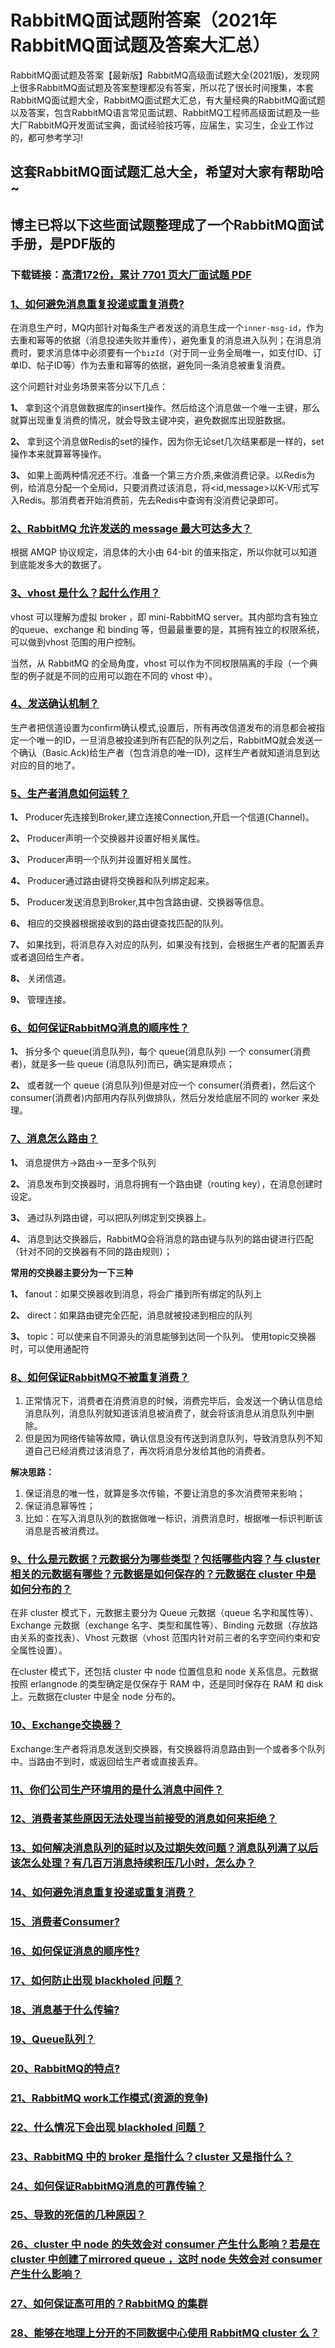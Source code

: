 # RabbitMQ面试题附答案（2021年RabbitMQ面试题及答案大汇总）

RabbitMQ面试题及答案【最新版】RabbitMQ高级面试题大全(2021版)，发现网上很多RabbitMQ面试题及答案整理都没有答案，所以花了很长时间搜集，本套RabbitMQ面试题大全，RabbitMQ面试题大汇总，有大量经典的RabbitMQ面试题以及答案，包含RabbitMQ语言常见面试题、RabbitMQ工程师高级面试题及一些大厂RabbitMQ开发面试宝典，面试经验技巧等，应届生，实习生，企业工作过的，都可参考学习!

## 这套RabbitMQ面试题汇总大全，希望对大家有帮助哈~ 

## 博主已将以下这些面试题整理成了一个RabbitMQ面试手册，是PDF版的

### 下载链接：[高清172份，累计 7701 页大厂面试题  PDF](https://github.com/javatechnorth/javanorth-itbooks/blob/master/docs/index.md)


### [1、如何避免消息重复投递或重复消费?](https://gitee.com/souyunku/NewDevBooks/blob/master/docs/RabbitMQ/RabbitMQ面试题附答案（2021年RabbitMQ面试题及答案大汇总）.md#1如何避免消息重复投递或重复消费)  


在消息生产时，MQ内部针对每条生产者发送的消息生成一个`inner-msg-id`，作为去重和幂等的依据（消息投递失败并重传），避免重复的消息进入队列；在消息消费时，要求消息体中必须要有一个`bizId`（对于同一业务全局唯一，如支付ID、订单ID、帖子ID等）作为去重和幂等的依据，避免同一条消息被重复消费。

这个问题针对业务场景来答分以下几点：

**1、** 拿到这个消息做数据库的insert操作。然后给这个消息做一个唯一主键，那么就算出现重复消费的情况，就会导致主键冲突，避免数据库出现脏数据。

**2、** 拿到这个消息做Redis的set的操作，因为你无论set几次结果都是一样的，set操作本来就算幂等操作。

**3、** 如果上面两种情况还不行。准备一个第三方介质,来做消费记录。以Redis为例，给消息分配一个全局id，只要消费过该消息，将<id,message>以K-V形式写入Redis。那消费者开始消费前，先去Redis中查询有没消费记录即可。


### [2、RabbitMQ 允许发送的 message 最大可达多大？](https://gitee.com/souyunku/NewDevBooks/blob/master/docs/RabbitMQ/RabbitMQ面试题附答案（2021年RabbitMQ面试题及答案大汇总）.md#2rabbitmq-允许发送的-message-最大可达多大)  


根据 AMQP 协议规定，消息体的大小由 64-bit 的值来指定，所以你就可以知道到底能发多大的数据了。


### [3、vhost 是什么？起什么作用？](https://gitee.com/souyunku/NewDevBooks/blob/master/docs/RabbitMQ/RabbitMQ面试题附答案（2021年RabbitMQ面试题及答案大汇总）.md#3vhost-是什么起什么作用)  


vhost 可以理解为虚拟 broker ，即 mini-RabbitMQ server。其内部均含有独立的queue、exchange 和 binding 等，但最最重要的是，其拥有独立的权限系统，可以做到vhost 范围的用户控制。

当然，从 RabbitMQ 的全局角度，vhost 可以作为不同权限隔离的手段（一个典型的例子就是不同的应用可以跑在不同的 vhost 中）。


### [4、发送确认机制？](https://gitee.com/souyunku/NewDevBooks/blob/master/docs/RabbitMQ/RabbitMQ面试题附答案（2021年RabbitMQ面试题及答案大汇总）.md#4发送确认机制)  


生产者把信道设置为confirm确认模式,设置后，所有再改信道发布的消息都会被指定一个唯一的ID，一旦消息被投递到所有匹配的队列之后，RabbitMQ就会发送一个确认（Basic.Ack)给生产者（包含消息的唯一ID)，这样生产者就知道消息到达对应的目的地了。


### [5、生产者消息如何运转？](https://gitee.com/souyunku/NewDevBooks/blob/master/docs/RabbitMQ/RabbitMQ面试题附答案（2021年RabbitMQ面试题及答案大汇总）.md#5生产者消息如何运转)  


**1、** Producer先连接到Broker,建立连接Connection,开启一个信道(Channel)。

**2、** Producer声明一个交换器并设置好相关属性。

**3、** Producer声明一个队列并设置好相关属性。

**4、** Producer通过路由键将交换器和队列绑定起来。

**5、** Producer发送消息到Broker,其中包含路由键、交换器等信息。

**6、** 相应的交换器根据接收到的路由键查找匹配的队列。

**7、** 如果找到，将消息存入对应的队列，如果没有找到，会根据生产者的配置丢弃或者退回给生产者。

**8、** 关闭信道。

**9、** 管理连接。


### [6、如何保证RabbitMQ消息的顺序性？](https://gitee.com/souyunku/NewDevBooks/blob/master/docs/RabbitMQ/RabbitMQ面试题附答案（2021年RabbitMQ面试题及答案大汇总）.md#6如何保证rabbitmq消息的顺序性)  


**1、** 拆分多个 queue(消息队列)，每个 queue(消息队列) 一个 consumer(消费者)，就是多一些 queue (消息队列)而已，确实是麻烦点；

**2、** 或者就一个 queue (消息队列)但是对应一个 consumer(消费者)，然后这个 consumer(消费者)内部用内存队列做排队，然后分发给底层不同的 worker 来处理。


### [7、消息怎么路由？](https://gitee.com/souyunku/NewDevBooks/blob/master/docs/RabbitMQ/RabbitMQ面试题附答案（2021年RabbitMQ面试题及答案大汇总）.md#7消息怎么路由)  


**1、** 消息提供方->路由->一至多个队列

**2、** 消息发布到交换器时，消息将拥有一个路由键（routing key），在消息创建时设定。

**3、** 通过队列路由键，可以把队列绑定到交换器上。

**4、** 消息到达交换器后，RabbitMQ会将消息的路由键与队列的路由键进行匹配（针对不同的交换器有不同的路由规则）；

**常用的交换器主要分为一下三种**

**1、** fanout：如果交换器收到消息，将会广播到所有绑定的队列上

**2、** direct：如果路由键完全匹配，消息就被投递到相应的队列

**3、** topic：可以使来自不同源头的消息能够到达同一个队列。 使用topic交换器时，可以使用通配符


### [8、如何保证RabbitMQ不被重复消费？](https://gitee.com/souyunku/NewDevBooks/blob/master/docs/RabbitMQ/RabbitMQ面试题附答案（2021年RabbitMQ面试题及答案大汇总）.md#8如何保证rabbitmq不被重复消费)  


1. 正常情况下，消费者在消费消息的时候，消费完毕后，会发送一个确认信息给消息队列，消息队列就知道该消息被消费了，就会将该消息从消息队列中删除。
2. 但是因为网络传输等故障，确认信息没有传送到消息队列，导致消息队列不知道自己已经消费过该消息了，再次将消息分发给其他的消费者。

**解决思路：**

1. 保证消息的唯一性，就算是多次传输，不要让消息的多次消费带来影响；
2. 保证消息幂等性；
3. 比如：在写入消息队列的数据做唯一标识，消费消息时，根据唯一标识判断该消息是否被消费过。


### [9、什么是元数据？元数据分为哪些类型？包括哪些内容？与 cluster 相关的元数据有哪些？元数据是如何保存的？元数据在 cluster 中是如何分布的？](https://gitee.com/souyunku/NewDevBooks/blob/master/docs/RabbitMQ/RabbitMQ面试题附答案（2021年RabbitMQ面试题及答案大汇总）.md#9什么是元数据元数据分为哪些类型包括哪些内容与-cluster-相关的元数据有哪些元数据是如何保存的元数据在-cluster-中是如何分布的)  


在非 cluster 模式下，元数据主要分为 Queue 元数据（queue 名字和属性等）、Exchange 元数据（exchange 名字、类型和属性等）、Binding 元数据（存放路由关系的查找表）、Vhost 元数据（vhost 范围内针对前三者的名字空间约束和安全属性设置）。

在cluster 模式下，还包括 cluster 中 node 位置信息和 node 关系信息。元数据按照 erlangnode 的类型确定是仅保存于 RAM 中，还是同时保存在 RAM 和 disk 上。元数据在cluster 中是全 node 分布的。


### [10、Exchange交换器？](https://gitee.com/souyunku/NewDevBooks/blob/master/docs/RabbitMQ/RabbitMQ面试题附答案（2021年RabbitMQ面试题及答案大汇总）.md#10exchange交换器)  


Exchange:生产者将消息发送到交换器，有交换器将消息路由到一个或者多个队列中。当路由不到时，或返回给生产者或直接丢弃。


### [11、你们公司生产环境用的是什么消息中间件？](https://gitee.com/souyunku/NewDevBooks/blob/master/docs/RabbitMQ/RabbitMQ面试题附答案（2021年RabbitMQ面试题及答案大汇总）.md#11你们公司生产环境用的是什么消息中间件)  

### [12、消费者某些原因无法处理当前接受的消息如何来拒绝？](https://gitee.com/souyunku/NewDevBooks/blob/master/docs/RabbitMQ/RabbitMQ面试题附答案（2021年RabbitMQ面试题及答案大汇总）.md#12消费者某些原因无法处理当前接受的消息如何来拒绝)  

### [13、如何解决消息队列的延时以及过期失效问题？消息队列满了以后该怎么处理？有几百万消息持续积压几小时，怎么办？](https://gitee.com/souyunku/NewDevBooks/blob/master/docs/RabbitMQ/RabbitMQ面试题附答案（2021年RabbitMQ面试题及答案大汇总）.md#13如何解决消息队列的延时以及过期失效问题消息队列满了以后该怎么处理有几百万消息持续积压几小时怎么办)  

### [14、如何避免消息重复投递或重复消费？](https://gitee.com/souyunku/NewDevBooks/blob/master/docs/RabbitMQ/RabbitMQ面试题附答案（2021年RabbitMQ面试题及答案大汇总）.md#14如何避免消息重复投递或重复消费)  

### [15、消费者Consumer?](https://gitee.com/souyunku/NewDevBooks/blob/master/docs/RabbitMQ/RabbitMQ面试题附答案（2021年RabbitMQ面试题及答案大汇总）.md#15消费者consumer)  

### [16、如何保证消息的顺序性?](https://gitee.com/souyunku/NewDevBooks/blob/master/docs/RabbitMQ/RabbitMQ面试题附答案（2021年RabbitMQ面试题及答案大汇总）.md#16如何保证消息的顺序性)  

### [17、如何防止出现 blackholed 问题？](https://gitee.com/souyunku/NewDevBooks/blob/master/docs/RabbitMQ/RabbitMQ面试题附答案（2021年RabbitMQ面试题及答案大汇总）.md#17如何防止出现-blackholed-问题)  

### [18、消息基于什么传输?](https://gitee.com/souyunku/NewDevBooks/blob/master/docs/RabbitMQ/RabbitMQ面试题附答案（2021年RabbitMQ面试题及答案大汇总）.md#18消息基于什么传输)  

### [19、Queue队列？](https://gitee.com/souyunku/NewDevBooks/blob/master/docs/RabbitMQ/RabbitMQ面试题附答案（2021年RabbitMQ面试题及答案大汇总）.md#19queue队列)  

### [20、RabbitMQ的特点?](https://gitee.com/souyunku/NewDevBooks/blob/master/docs/RabbitMQ/RabbitMQ面试题附答案（2021年RabbitMQ面试题及答案大汇总）.md#20rabbitmq的特点)  

### [21、RabbitMQ work工作模式(资源的竞争)](https://gitee.com/souyunku/NewDevBooks/blob/master/docs/RabbitMQ/RabbitMQ面试题附答案（2021年RabbitMQ面试题及答案大汇总）.md#21rabbitmq-work工作模式资源的竞争)  

### [22、什么情况下会出现 blackholed 问题？](https://gitee.com/souyunku/NewDevBooks/blob/master/docs/RabbitMQ/RabbitMQ面试题附答案（2021年RabbitMQ面试题及答案大汇总）.md#22什么情况下会出现-blackholed-问题)  

### [23、RabbitMQ 中的 broker 是指什么？cluster 又是指什么？](https://gitee.com/souyunku/NewDevBooks/blob/master/docs/RabbitMQ/RabbitMQ面试题附答案（2021年RabbitMQ面试题及答案大汇总）.md#23rabbitmq-中的-broker-是指什么cluster-又是指什么)  

### [24、如何保证RabbitMQ消息的可靠传输？](https://gitee.com/souyunku/NewDevBooks/blob/master/docs/RabbitMQ/RabbitMQ面试题附答案（2021年RabbitMQ面试题及答案大汇总）.md#24如何保证rabbitmq消息的可靠传输)  

### [25、导致的死信的几种原因？](https://gitee.com/souyunku/NewDevBooks/blob/master/docs/RabbitMQ/RabbitMQ面试题附答案（2021年RabbitMQ面试题及答案大汇总）.md#25导致的死信的几种原因)  

### [26、cluster 中 node 的失效会对 consumer 产生什么影响？若是在 cluster 中创建了mirrored queue ，这时 node 失效会对 consumer 产生什么影响？](https://gitee.com/souyunku/NewDevBooks/blob/master/docs/RabbitMQ/RabbitMQ面试题附答案（2021年RabbitMQ面试题及答案大汇总）.md#26cluster-中-node-的失效会对-consumer-产生什么影响若是在-cluster-中创建了mirrored-queue-这时-node-失效会对-consumer-产生什么影响)  

### [27、如何保证高可用的？RabbitMQ 的集群](https://gitee.com/souyunku/NewDevBooks/blob/master/docs/RabbitMQ/RabbitMQ面试题附答案（2021年RabbitMQ面试题及答案大汇总）.md#27如何保证高可用的rabbitmq-的集群)  

### [28、能够在地理上分开的不同数据中心使用 RabbitMQ cluster 么？](https://gitee.com/souyunku/NewDevBooks/blob/master/docs/RabbitMQ/RabbitMQ面试题附答案（2021年RabbitMQ面试题及答案大汇总）.md#28能够在地理上分开的不同数据中心使用-rabbitmq-cluster-么)  





